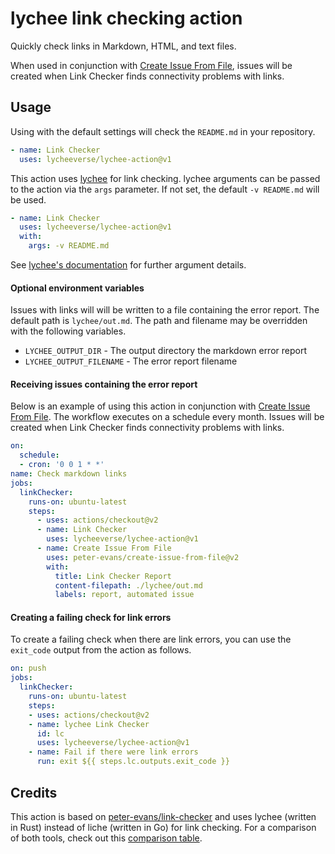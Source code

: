 # lychee link checking action

Quickly check links in Markdown, HTML, and text files.

When used in conjunction with [Create Issue From File](https://github.com/peter-evans/create-issue-from-file), issues will be created when Link Checker finds connectivity problems with links.

## Usage

Using with the default settings will check the `README.md` in your repository.

```yml
- name: Link Checker
  uses: lycheeverse/lychee-action@v1
```

This action uses [lychee](https://github.com/lycheeverse/lychee) for link checking.
lychee arguments can be passed to the action via the `args` parameter. If not set, the default `-v README.md` will be used.

```yml
- name: Link Checker
  uses: lycheeverse/lychee-action@v1
  with:
    args: -v README.md
```

See [lychee's documentation](https://github.com/lycheeverse/lychee) for further argument details.

#### Optional environment variables

Issues with links will will be written to a file containing the error report.
The default path is `lychee/out.md`. The path and filename may be overridden with the following variables.

- `LYCHEE_OUTPUT_DIR` - The output directory the markdown error report
- `LYCHEE_OUTPUT_FILENAME` - The error report filename

#### Receiving issues containing the error report

Below is an example of using this action in conjunction with [Create Issue From File](https://github.com/peter-evans/create-issue-from-file). The workflow executes on a schedule every month. Issues will be created when Link Checker finds connectivity problems with links.

```yml
on:
  schedule:
  - cron: '0 0 1 * *'
name: Check markdown links
jobs:
  linkChecker:
    runs-on: ubuntu-latest
    steps:
      - uses: actions/checkout@v2
      - name: Link Checker
        uses: lycheeverse/lychee-action@v1
      - name: Create Issue From File
        uses: peter-evans/create-issue-from-file@v2
        with:
          title: Link Checker Report
          content-filepath: ./lychee/out.md
          labels: report, automated issue
```

#### Creating a failing check for link errors

To create a failing check when there are link errors, you can use the `exit_code` output from the action as follows.

```yml
on: push
jobs:
  linkChecker:
    runs-on: ubuntu-latest
    steps:
    - uses: actions/checkout@v2
    - name: lychee Link Checker
      id: lc
      uses: lycheeverse/lychee-action@v1
    - name: Fail if there were link errors
      run: exit ${{ steps.lc.outputs.exit_code }}
```


## Credits

This action is based on [peter-evans/link-checker](https://github.com/peter-evans/link-checker) and uses lychee (written in Rust) instead of liche (written in Go) for link checking. For a comparison of both tools, check out this [comparison table](https://github.com/lycheeverse/lychee#features).

